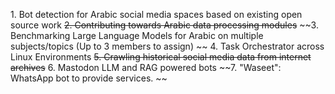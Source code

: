 1. Bot detection for Arabic social media spaces based on existing open source work
~~2. Contributing towards Arabic data processing modules~~
~~3. Benchmarking Large Language Models for Arabic on multiple subjects/topics (Up to 3 members to assign)  ~~
4. Task Orchestrator across Linux Environments
~~5. Crawling historical social media data from internet archives~~
6. Mastodon LLM and RAG powered bots
~~7. "Waseet": WhatsApp bot to provide services. ~~